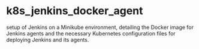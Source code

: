 # k8s_jenkins_docker_agent
 setup of Jenkins on a Minikube environment, detailing the Docker image for Jenkins agents and the necessary Kubernetes configuration files for deploying Jenkins and its agents.
